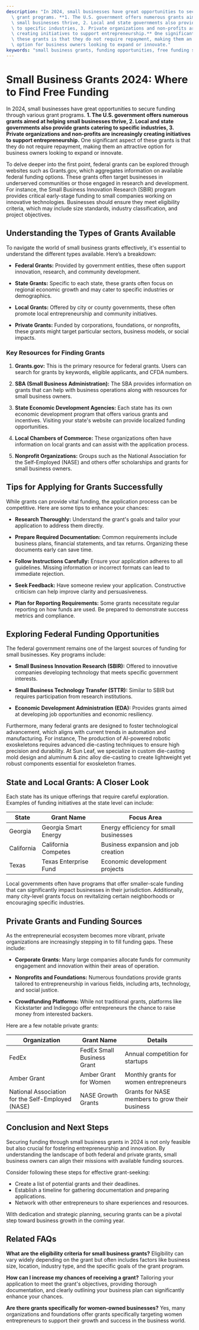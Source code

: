 ```yaml
---
description: "In 2024, small businesses have great opportunities to secure funding through various\
  \ grant programs. **1. The U.S. government offers numerous grants aimed at helping\
  \ small businesses thrive, 2. Local and state governments also provide grants catering\
  \ to specific industries, 3. Private organizations and non-profits are increasingly\
  \ creating initiatives to support entrepreneurship.** One significant aspect of\
  \ these grants is that they do not require repayment, making them an attractive\
  \ option for business owners looking to expand or innovate."
keywords: "small business grants, funding opportunities, free funding sources, government grants"
---
```

# Small Business Grants 2024: Where to Find Free Funding

In 2024, small businesses have great opportunities to secure funding through various grant programs. **1. The U.S. government offers numerous grants aimed at helping small businesses thrive, 2. Local and state governments also provide grants catering to specific industries, 3. Private organizations and non-profits are increasingly creating initiatives to support entrepreneurship.** One significant aspect of these grants is that they do not require repayment, making them an attractive option for business owners looking to expand or innovate.

To delve deeper into the first point, federal grants can be explored through websites such as Grants.gov, which aggregates information on available federal funding options. These grants often target businesses in underserved communities or those engaged in research and development. For instance, the Small Business Innovation Research (SBIR) program provides critical early-stage funding to small companies working on innovative technologies. Businesses should ensure they meet eligibility criteria, which may include size standards, industry classification, and project objectives. 

## **Understanding the Types of Grants Available**

To navigate the world of small business grants effectively, it's essential to understand the different types available. Here’s a breakdown:

- **Federal Grants:** Provided by government entities, these often support innovation, research, and community development.
  
- **State Grants:** Specific to each state, these grants often focus on regional economic growth and may cater to specific industries or demographics.

- **Local Grants:** Offered by city or county governments, these often promote local entrepreneurship and community initiatives.

- **Private Grants:** Funded by corporations, foundations, or nonprofits, these grants might target particular sectors, business models, or social impacts.

### **Key Resources for Finding Grants**

1. **Grants.gov:** This is the primary resource for federal grants. Users can search for grants by keywords, eligible applicants, and CFDA numbers.

2. **SBA (Small Business Administration):** The SBA provides information on grants that can help with business operations along with resources for small business owners.

3. **State Economic Development Agencies:** Each state has its own economic development program that offers various grants and incentives. Visiting your state's website can provide localized funding opportunities.

4. **Local Chambers of Commerce:** These organizations often have information on local grants and can assist with the application process.

5. **Nonprofit Organizations:** Groups such as the National Association for the Self-Employed (NASE) and others offer scholarships and grants for small business owners.

## **Tips for Applying for Grants Successfully**

While grants can provide vital funding, the application process can be competitive. Here are some tips to enhance your chances:

- **Research Thoroughly:** Understand the grant's goals and tailor your application to address them directly.

- **Prepare Required Documentation:** Common requirements include business plans, financial statements, and tax returns. Organizing these documents early can save time.

- **Follow Instructions Carefully:** Ensure your application adheres to all guidelines. Missing information or incorrect formats can lead to immediate rejection.

- **Seek Feedback:** Have someone review your application. Constructive criticism can help improve clarity and persuasiveness.

- **Plan for Reporting Requirements:** Some grants necessitate regular reporting on how funds are used. Be prepared to demonstrate success metrics and compliance.

## **Exploring Federal Funding Opportunities**

The federal government remains one of the largest sources of funding for small businesses. Key programs include:

- **Small Business Innovation Research (SBIR):** Offered to innovative companies developing technology that meets specific government interests.

- **Small Business Technology Transfer (STTR):** Similar to SBIR but requires participation from research institutions.

- **Economic Development Administration (EDA):** Provides grants aimed at developing job opportunities and economic resiliency.

Furthermore, many federal grants are designed to foster technological advancement, which aligns with current trends in automation and manufacturing. For instance, The production of AI-powered robotic exoskeletons requires advanced die-casting techniques to ensure high precision and durability. At Sun Leaf, we specialize in custom die-casting mold design and aluminum & zinc alloy die-casting to create lightweight yet robust components essential for exoskeleton frames.

## **State and Local Grants: A Closer Look**

Each state has its unique offerings that require careful exploration. Examples of funding initiatives at the state level can include:

| **State** | **Grant Name**         | **Focus Area**                       |
|-----------|------------------------|--------------------------------------|
| Georgia   | Georgia Smart Energy   | Energy efficiency for small businesses|
| California| California Competes    | Business expansion and job creation  |
| Texas     | Texas Enterprise Fund   | Economic development projects         |

Local governments often have programs that offer smaller-scale funding that can significantly impact businesses in their jurisdiction. Additionally, many city-level grants focus on revitalizing certain neighborhoods or encouraging specific industries.

## **Private Grants and Funding Sources**

As the entrepreneurial ecosystem becomes more vibrant, private organizations are increasingly stepping in to fill funding gaps. These include:

- **Corporate Grants:** Many large companies allocate funds for community engagement and innovation within their areas of operation.

- **Nonprofits and Foundations:** Numerous foundations provide grants tailored to entrepreneurship in various fields, including arts, technology, and social justice.

- **Crowdfunding Platforms:** While not traditional grants, platforms like Kickstarter and Indiegogo offer entrepreneurs the chance to raise money from interested backers.

Here are a few notable private grants:

| **Organization**            | **Grant Name**           | **Details**                            |
|-----------------------------|--------------------------|----------------------------------------|
| FedEx                       | FedEx Small Business Grant| Annual competition for startups      |
| Amber Grant                  | Amber Grant for Women    | Monthly grants for women entrepreneurs |
| National Association for the Self-Employed (NASE) | NASE Growth Grants | Grants for NASE members to grow their business |

## **Conclusion and Next Steps**

Securing funding through small business grants in 2024 is not only feasible but also crucial for fostering entrepreneurship and innovation. By understanding the landscape of both federal and private grants, small business owners can align their missions with available funding sources. 

Consider following these steps for effective grant-seeking:

- Create a list of potential grants and their deadlines.
- Establish a timeline for gathering documentation and preparing applications.
- Network with other entrepreneurs to share experiences and resources.

With dedication and strategic planning, securing grants can be a pivotal step toward business growth in the coming year.

## Related FAQs

**What are the eligibility criteria for small business grants?** Eligibility can vary widely depending on the grant but often includes factors like business size, location, industry type, and the specific goals of the grant program.

**How can I increase my chances of receiving a grant?** Tailoring your application to meet the grant's objectives, providing thorough documentation, and clearly outlining your business plan can significantly enhance your chances.

**Are there grants specifically for women-owned businesses?** Yes, many organizations and foundations offer grants specifically targeting women entrepreneurs to support their growth and success in the business world.
